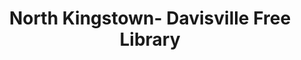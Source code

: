 ---
layout: repo
title: "North Kingstown- Davisville Free Library"
id: 147
permalink: repos/147/
---